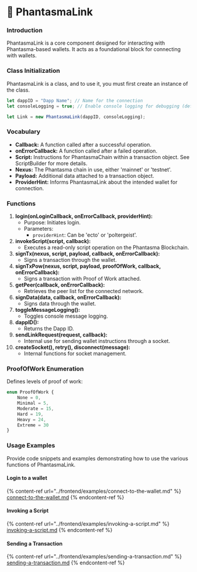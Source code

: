 # 🔗 PhantasmaLink

### Introduction

PhantasmaLink is a core component designed for interacting with Phantasma-based wallets. It acts as a foundational block for connecting with wallets.&#x20;

### Class Initialization

PhantasmaLink is a class, and to use it, you must first create an instance of the class.

```javascript
let dappID = "Dapp Name"; // Name for the connection
let consoleLogging = true; // Enable console logging for debugging (default: true)

let Link = new PhantasmaLink(dappID, consoleLogging);
```

### Vocabulary

* **Callback:** A function called after a successful operation.
* **onErrorCallback:** A function called after a failed operation.
* **Script:** Instructions for PhantasmaChain within a transaction object. See ScriptBuilder for more details.
* **Nexus:** The Phantasma chain in use, either 'mainnet' or 'testnet'.
* **Payload:** Additional data attached to a transaction object.
* **ProviderHint:** Informs PhantasmaLink about the intended wallet for connection.

### Functions

1. **login(onLoginCallback, onErrorCallback, providerHint):**
   * Purpose: Initiates login.
   * Parameters:
     * `providerHint`: Can be 'ecto' or 'poltergeist'.
2. **invokeScript(script, callback):**
   * Executes a read-only script operation on the Phantasma Blockchain.
3. **signTx(nexus, script, payload, callback, onErrorCallback):**
   * Signs a transaction through the wallet.
4. **signTxPow(nexus, script, payload, proofOfWork, callback, onErrorCallback):**
   * Signs a transaction with Proof of Work attached.
5. **getPeer(callback, onErrorCallback):**
   * Retrieves the peer list for the connected network.
6. **signData(data, callback, onErrorCallback):**
   * Signs data through the wallet.
7. **toggleMessageLogging():**
   * Toggles console message logging.
8. **dappID():**
   * Returns the Dapp ID.
9. **sendLinkRequest(request, callback):**
   * Internal use for sending wallet instructions through a socket.
10. **createSocket(), retry(), disconnect(message):**
    * Internal functions for socket management.

### ProofOfWork Enumeration

Defines levels of proof of work:

```javascript
enum ProofOfWork {
    None = 0,
    Minimal = 5,
    Moderate = 15,
    Hard = 19,
    Heavy = 24,
    Extreme = 30
}
```

### Usage Examples

Provide code snippets and examples demonstrating how to use the various functions of PhantasmaLink.

#### Login to a wallet

{% content-ref url="../frontend/examples/connect-to-the-wallet.md" %}
[connect-to-the-wallet.md](../frontend/examples/connect-to-the-wallet.md)
{% endcontent-ref %}

#### Invoking a Script

{% content-ref url="../frontend/examples/invoking-a-script.md" %}
[invoking-a-script.md](../frontend/examples/invoking-a-script.md)
{% endcontent-ref %}

#### Sending a Transaction

{% content-ref url="../frontend/examples/sending-a-transaction.md" %}
[sending-a-transaction.md](../frontend/examples/sending-a-transaction.md)
{% endcontent-ref %}
